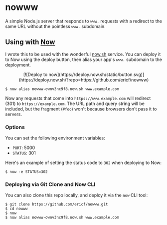 nowww
=====

A simple Node.js server that responds to `www.` requests with a redirect to the same URL without the pointless `www.` subdomain.

## Using with [Now][now]

I wrote this to be used with the wonderful [now.sh][now] service. You can deploy it to Now using the deploy button, then alias your app's `www.` subdomain to the deployment.

<center>
[![Deploy to now](https://deploy.now.sh/static/button.svg)](https://deploy.now.sh/?repo=https://github.com/ericf/nowww)
</center>

```
$ now alias nowww-ownv3nc9f8.now.sh www.example.com
```

Now any requests that come into `https://www.example.com` will redirect (301) to `https://example.com`. The URL path and query string will be included, but the fragment (`#foo`) won't because browsers don't pass it to servers.

### Options

You can set the following environment variables:

- `PORT`: 5000
- `STATUS`: 301

Here's an example of setting the status code to `302` when deploying to Now:

```
$ now -e STATUS=302
```

### Deploying via Git Clone and Now CLI

You can also clone this repo locally, and deploy it via the `now` CLI tool:

```
$ git clone https://github.com/ericf/nowww.git
$ cd nowww
$ now
$ now alias nowww-ownv3nc9f8.now.sh www.example.com
```

[now]: https://zeit.co/now

